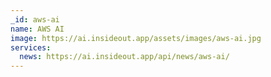 ```yaml
---
_id: aws-ai
name: AWS AI
image: https://ai.insideout.app/assets/images/aws-ai.jpg
services:
  news: https://ai.insideout.app/api/news/aws-ai/
---
```

